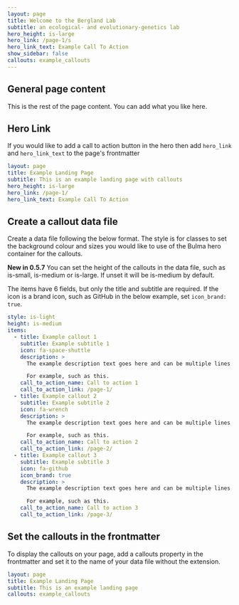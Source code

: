 ```yaml
---
layout: page
title: Welcome to the Bergland Lab
subtitle: an ecological- and evolutionary-genetics lab
hero_height: is-large
hero_link: /page-1/s
hero_link_text: Example Call To Action
show_sidebar: false
callouts: example_callouts
---
```


## General page content

This is the rest of the page content. You can add what you like here.

## Hero Link

If you would like to add a call to action button in the hero then add `hero_link` and `hero_link_text` to the page's frontmatter

```yaml
layout: page
title: Example Landing Page
subtitle: This is an example landing page with callouts
hero_height: is-large
hero_link: /page-1/
hero_link_text: Example Call To Action
```


## Create a callout data file

Create a data file following the below format. The style is for classes to set the background colour and sizes you would like to use of the Bulma hero container for the callouts.

**New in 0.5.7** You can set the height of the callouts in the data file, such as is-small, is-medium or is-large. If unset it will be is-medium by default.

The items have 6 fields, but only the title and subtitle are required. If the icon is a brand icon, such as GitHub in the below example, set `icon_brand: true`.

```yaml
style: is-light
height: is-medium
items:
  - title: Example callout 1
    subtitle: Example subtitle 1
    icon: fa-space-shuttle
    description: >
      The example description text goes here and can be multiple lines.

      For example, such as this.
    call_to_action_name: Call to action 1
    call_to_action_link: /page-1/
  - title: Example callout 2
    subtitle: Example subtitle 2
    icon: fa-wrench
    description: >
      The example description text goes here and can be multiple lines.

      For example, such as this.
    call_to_action_name: Call to action 2
    call_to_action_link: /page-2/
  - title: Example callout 3
    subtitle: Example subtitle 3
    icon: fa-github
    icon_brand: true
    description: >
      The example description text goes here and can be multiple lines.

      For example, such as this.
    call_to_action_name: Call to action 3
    call_to_action_link: /page-3/
```

## Set the callouts in the frontmatter

To display the callouts on your page, add a callouts property in the frontmatter and set it to the name of your data file without the extension.

```yaml
layout: page
title: Example Landing Page
subtitle: This is an example landing page
callouts: example_callouts
```
